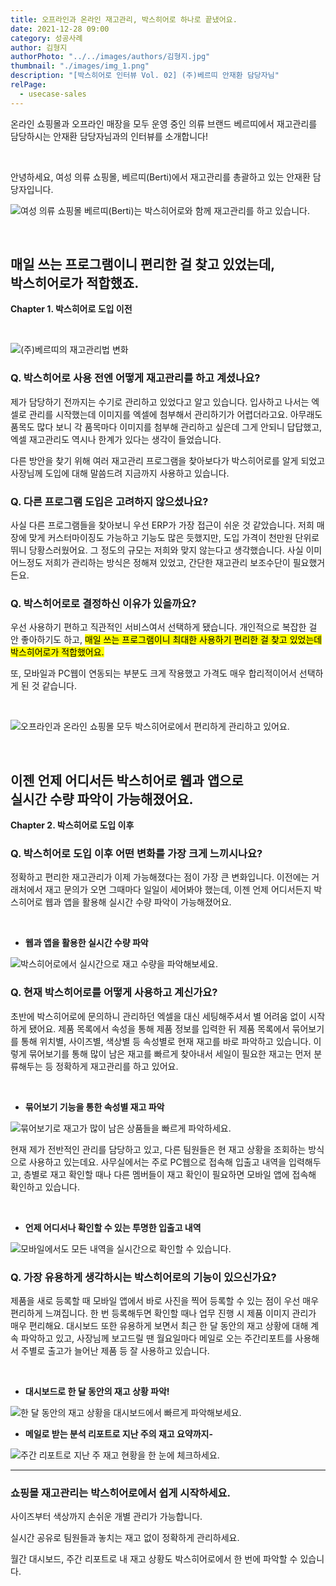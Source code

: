```yaml
---
title: 오프라인과 온라인 재고관리, 박스히어로 하나로 끝냈어요.
date: 2021-12-28 09:00
category: 성공사례
author: 김형지
authorPhoto: "../../images/authors/김형지.jpg"
thumbnail: "./images/img_1.png"
description: "[박스히어로 인터뷰 Vol. 02] (주)베르띠 안재환 담당자님"
relPage:
  - usecase-sales
---
```


<gray-box title="[박스히어로 인터뷰 vol.02] (주)베르띠">

온라인 쇼핑몰과 오프라인 매장을 모두 운영 중인 의류 브랜드 베르띠에서 재고관리를 담당하시는 안재환 담당자님과의 인터뷰를 소개합니다!

</gray-box>

<br/>

안녕하세요, 여성 의류 쇼핑몰, 베르띠(Berti)에서 재고관리를 총괄하고 있는 안재환 담당자입니다.

![여성 의류 쇼핑몰 베르띠(Berti)는 박스히어로와 함께 재고관리를 하고 있습니다.](images/img_2.jpg)

<br/>

## 매일 쓰는 프로그램이니 편리한 걸 찾고 있었는데,<br/>박스히어로가 적합했죠.

<gray-text>**Chapter 1. 박스히어로 도입 이전**</gray-text>

<br/>

![(주)베르띠의 재고관리법 변화](images/img_3.png)

### Q. 박스히어로 사용 전엔 어떻게 재고관리를 하고 계셨나요?

제가 담당하기 전까지는 수기로 관리하고 있었다고 알고 있습니다. 입사하고 나서는 엑셀로 관리를 시작했는데 이미지를 엑셀에 첨부해서 관리하기가 어렵더라고요. 아무래도 품목도 많다 보니 각 품목마다 이미지를 첨부해 관리하고 싶은데 그게 안되니 답답했고, 엑셀 재고관리도 역시나 한계가 있다는 생각이 들었습니다.

다른 방안을 찾기 위해 여러 재고관리 프로그램을 찾아보다가 박스히어로를 알게 되었고 사장님께 도입에 대해 말씀드려 지금까지 사용하고 있습니다.

### Q. 다른 프로그램 도입은 고려하지 않으셨나요?

사실 다른 프로그램들을 찾아보니 우선 ERP가 가장 접근이 쉬운 것 같았습니다. 저희 매장에 맞게 커스터마이징도 가능하고 기능도 많은 듯했지만, 도입 가격이 천만원 단위로 뛰니 당황스러웠어요. 그 정도의 규모는 저희와 맞지 않는다고 생각했습니다. 사실 이미 어느정도 저희가 관리하는 방식은 정해져 있었고, 간단한 재고관리 보조수단이 필요했거든요.

### Q. 박스히어로로 결정하신 이유가 있을까요?

우선 사용하기 편하고 직관적인 서비스여서 선택하게 됐습니다. 개인적으로 복잡한 걸 안 좋아하기도 하고, <mark>매일 쓰는 프로그램이니 최대한 사용하기 편리한 걸 찾고 있었는데 박스히어로가 적합했어요.</mark>

또, 모바일과 PC웹이 연동되는 부분도 크게 작용했고 가격도 매우 합리적이어서 선택하게 된 것 같습니다.

<br/>

![오프라인과 온라인 쇼핑몰 모두 박스히어로에서 편리하게 관리하고 있어요.](images/img_4.jpg)

<br/>

## 이젠 언제 어디서든 박스히어로 웹과 앱으로<br/>실시간 수량 파악이 가능해졌어요.

<gray-text>**Chapter 2. 박스히어로 도입 이후**</gray-text>

### Q. 박스히어로 도입 이후 어떤 변화를 가장 크게 느끼시나요?

정확하고 편리한 재고관리가 이제 가능해졌다는 점이 가장 큰 변화입니다. 이전에는 거래처에서 재고 문의가 오면 그때마다 일일이 세어봐야 했는데, 이젠 언제 어디서든지 박스히어로 웹과 앱을 활용해 실시간 수량 파악이 가능해졌어요.

<br/>

- **웹과 앱을 활용한 실시간 수량 파악**

![박스히어로에서 실시간으로 재고 수량을 파악해보세요.](images/img_5.png)

### Q. 현재 박스히어로를 어떻게 사용하고 계신가요?

초반에 박스히어로에 문의하니 관리하던 엑셀을 대신 세팅해주셔서 별 어려움 없이 시작하게 됐어요. 제품 목록에서 속성을 통해 제품 정보를 입력한 뒤 제품 목록에서 묶어보기를 통해 위치별, 사이즈별, 색상별 등 속성별로 현재 재고를 바로 파악하고 있습니다. 이렇게 묶어보기를 통해 많이 남은 재고를 빠르게 찾아내서 세일이 필요한 재고는 먼저 분류해두는 등 정확하게 재고관리를 하고 있어요.

<br/>

- **묶어보기 기능을 통한 속성별 재고 파악**

![묶어보기로 재고가 많이 남은 상품들을 빠르게 파악하세요.](images/img_6.png)

현재 제가 전반적인 관리를 담당하고 있고, 다른 팀원들은 현 재고 상황을 조회하는 방식으로 사용하고 있는데요. 사무실에서는 주로 PC웹으로 접속해 입출고 내역을 입력해두고, 층별로 재고 확인할 때나 다른 멤버들이 재고 확인이 필요하면 모바일 앱에 접속해 확인하고 있습니다.

<br/>

- **언제 어디서나 확인할 수 있는 투명한 입출고 내역**

![모바일에서도 모든 내역을 실시간으로 확인할 수 있습니다. ](images/img_7.png)

### Q. 가장 유용하게 생각하시는 박스히어로의 기능이 있으신가요?

제품을 새로 등록할 때 모바일 앱에서 바로 사진을 찍어 등록할 수 있는 점이 우선 매우 편리하게 느껴집니다. 한 번 등록해두면 확인할 때나 업무 진행 시 제품 이미지 관리가 매우 편리해요. 대시보드 또한 유용하게 보면서 최근 한 달 동안의 재고 상황에 대해 계속 파악하고 있고, 사장님께 보고드릴 땐 월요일마다 메일로 오는 주간리포트를 사용해서 주별로 출고가 늘어난 제품 등 잘 사용하고 있습니다.

<br/>

- **대시보드로 한 달 동안의 재고 상황 파악!**

![한 달 동안의 재고 상황을 대시보드에서 빠르게 파악해보세요.](images/img_8.png)

- **메일로 받는 분석 리포트로 지난 주의 재고 요약까지-**

![주간 리포트로 지난 주 재고 현황을 한 눈에 체크하세요. ](images/img_9.png)

<hr/>

### 쇼핑몰 재고관리는 박스히어로에서 쉽게 시작하세요.

사이즈부터 색상까지 손쉬운 개별 관리가 가능합니다.

실시간 공유로 팀원들과 놓치는 재고 없이 정확하게 관리하세요.

월간 대시보드, 주간 리포트로 내 재고 상황도 박스히어로에서 한 번에 파악할 수 있습니다.
